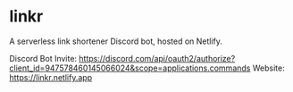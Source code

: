 # linkr

A serverless link shortener Discord bot, hosted on Netlify.

Discord Bot Invite: https://discord.com/api/oauth2/authorize?client_id=947578460145066024&scope=applications.commands
Website: https://linkr.netlify.app
